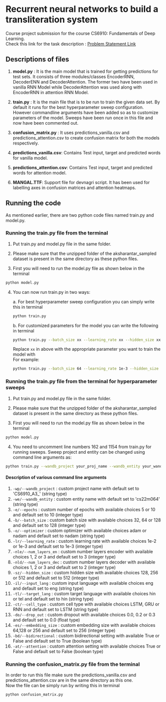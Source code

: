 # Recurrent neural networks to build a transliteration system
Course project submission for the course CS6910: Fundamentals of Deep Learning.  
Check this link for the task description : [Problem Statement Link](https://wandb.ai/cs6910_2023/A3/reports/Assignment-3--Vmlldzo0MDU2MzQx)

## Descriptions of files

1. **model.py** : It is the main model that is trained for getting predictions for test sets. It consists of three modules/classes EncoderRNN, DecoderENN and DecoderAttention. The former two have been used in vanilla RNN Model while DecoderAttention was used along with EncoderRNN in attention RNN Model.

2. **train.py** : It is the main file that is to be run to train the given data set. By default it runs for the best hyperparameter sweep configuration. However commandline arguments have been added so as to customize parameters of the model. Sweeps have been run once in this file and now have been commented out.

3. **confusion_matrix.py** : It uses predictions_vanilla.csv and predictions_attention.csv to create confusion matrix for both the models respectively.

4. **predictions_vanilla.csv**: Contains Test input, target and predicted words for vanilla model.

5. **predictions_attention.csv**: Contains Test input, target and predicted words for attention model.

6. **MANGAL.TTF**: Support file for devnagri script. It has been used for labelling axes in confusion matrices and attention heatmaps.

## Running the code

As mentioned earlier, there are two python code files named train.py and model.py.<br>

### Running the train.py file from the terminal

1. Put train.py and model.py file in the same folder.<br>

2. Please make sure that the unzipped folder of the aksharantar_sampled dataset is present in the same directory as these python files.<br>

3. First you will need to run the model.py file as shown below in the terminal<br>
```sh
python model.py
```
4. You can now run train.py in two ways:<br>

   a. For best hyperparameter sweep configuration you can simply write this in terminal 
    ```sh
    python train.py
    ```
    
   b. For customized parameters for the model you can write the following in terminal
    ```sh
    python train.py --batch_size xx --learning_rate xx --hidden_size xx --embedding_size xx --bidirectional xx --attention xx
    ```
    Replace `xx` in above with the appropriate parameter you want to train the model with<br>
      For example: 

      ```sh
      python train.py --batch_size 64 --learning_rate 1e-3 --hidden_size 256 --embedding_size 256 --bidirectional True --attention False
      ```
      
### Running the train.py file from the terminal for hyperparameter sweeps
1. Put train.py and model.py file in the same folder.<br>

2. Please make sure that the unzipped folder of the aksharantar_sampled dataset is present in the same directory as these python files.<br>

3. First you will need to run the model.py file as shown below in the terminal<br>
```sh
python model.py
```

4. You need to uncomment line numbers 162 and 1154 from train.py for running sweeps. Sweep project and entity can be changed using command line arguments as:
```sh
python train.py --wandb_project your_proj_name --wandb_entity your_wandb_entity
```

#### Description of various command line arguments

1.  `-wp/--wandb_project`   : custom project name with default set to 'CS6910_A3_' (string type)
2.  `-we/--wandb_entity`    : custom entity name with default set to 'cs22m064' (string type)
3.  `-e/--epochs`           : custom number of epochs with available choices 5 or 10 and default set to 10 (integer type)
4.  `-b/--batch_size`       : custom batch size with available choices 32, 64 or 128 and default set to 128 (integer type)
5.  `-o/--optimizer`        : custom optimizer with available choices adam or nadam and default set to nadam (string type)
6.  `-lr/--learning_rate`   : custom learning rate with available choices 1e-2 or 1e-3 and default set to 1e-3 (integer type)
7.  `-nle/--num_layers_en`  : custom number layers encoder with available choices 1, 2 or 3 and default set to 3 (integer type)
8.  `-nld/--num_layers_dec` : custom number layers decoder with available choices 1, 2 or 3 and default set to 2 (integer type)
9.  `-sz/--hidden_size`     : custom hidden size with available choices 128, 256 or 512 and default set to 512 (integer type)
10. `-il/--input_lang`      : custom input language with available choices eng and default set to eng (string type)
11. `-tl/--target_lang`     : custom target language with available choices hin or tel and default set to hin (string type)
12. `-ct/--cell_type`       : custom cell type with available choices LSTM, GRU or RNN and default set to LSTM (string type)
13. `-do/--drop_out`        : custom dropout with available choices 0.0, 0.2 or 0.3 and default set to 0.0 (float type)
14. `-es/--embedding_size`  : custom embedding size with available choices 64,128 or 256 and default set to 256 (integer type)
15. `-bd/--bidirectional`   : custom bidirectional setting with available True or False and default set to True (boolean type)
16. `-at/--attention`       : custom attention setting with available choices True or False and default set to False (boolean type)

### Running the confusion_matrix.py file from the terminal
In order to run this file make sure the predictions_vanilla.csv and predictions_attention.csv are in the same directory as this one.<br>
Now the file can be simply run by writing this in terminal<br>
```sh
python confusion_matrix.py
```

